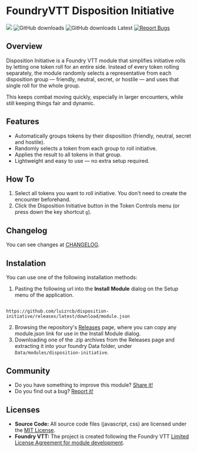 <!--- Downloads @ Latest Badge -->
<!--- replace <user>/<repo> with your username/repository -->
<!--- ![Latest Release Download Count](https://img.shields.io/github/downloads/luizrcb/disposition-initiative/latest/module.zip) -->

<!--- Forge Bazaar Install % Badge -->
<!--- replace <your-module-name> with the `name` in your manifest -->
<!--- ![Forge Installs](https://img.shields.io/badge/dynamic/json?label=Forge%20Installs&query=package.installs&suffix=%25&url=https%3A%2F%2Fforge-vtt.com%2Fapi%2Fbazaar%2Fpackage%2F<your-module-name>&colorB=4aa94a) -->

# FoundryVTT Disposition Initiative

![](https://img.shields.io/badge/Foundry-v13-informational) ![GitHub downloads](https://img.shields.io/github/downloads/luizrcb/disposition-initiative/total?label=Downloads) ![GitHub downloads Latest](https://img.shields.io/github/downloads/luizrcb/disposition-initiative/latest/total?label=Downloads%20Latest%20Release) [![Report Bugs](https://img.shields.io/badge/Report%20Bugs%20on%20GitHub-2dba4e?logo=GitHub&amp;logoColor=white)](https://github.com/luizrcb/disposition-initiative/issues)

## Overview

Disposition Initiative is a Foundry VTT module that simplifies initiative rolls by letting one token roll for an entire side. Instead of every token rolling separately, the module randomly selects a representative from each disposition group — friendly, neutral, secret, or hostile — and uses that single roll for the whole group.

This keeps combat moving quickly, especially in larger encounters, while still keeping things fair and dynamic.

## Features

- Automatically groups tokens by their disposition (friendly, neutral, secret and hostile).
- Randomly selects a token from each group to roll initiative.
- Applies the result to all tokens in that group.
- Lightweight and easy to use — no extra setup required.

## How To

1) Select all tokens you want to roll initiative. You don't need to create the encounter beforehand.
2) Click the Disposition Initiative button in the Token Controls menu (or press down the key shortcut `g`).

## Changelog

You can see changes at [CHANGELOG](CHANGELOG.md).

## Instalation

You can use one of the following installation methods:

1. Pasting the following url into the **Install Module** dialog on the Setup menu of the application.
##
    https://github.com/luizrcb/disposition-initiative/releases/latest/download/module.json
2. Browsing the repository's [Releases](https://github.com/luizrcb/disposition-initiative/releases) page, where you can copy any module.json link for use in the Install Module dialog.
3. Downloading one of the .zip archives from the Releases page and extracting it into your foundry Data folder, under `Data/modules/disposition-initiative`.

## Community

- Do you have something to improve this module? [Share it!](https://github.com/luizrcb/disposition-initiative/issues)
- Do you find out a bug? [Report it!](https://github.com/luizrcb/disposition-initiative/issues)

## Licenses

- **Source Code:** All source code files (javascript, css) are licensed under the [MIT License](https://en.wikipedia.org/wiki/MIT_License).
- **Foundry VTT:** The project is created following the Foundry VTT [Limited License Agreement for module development](https://foundryvtt.com/article/license/).
